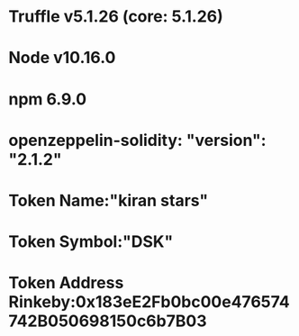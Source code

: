 # Truffle v5.1.26 (core: 5.1.26)

# Node v10.16.0

# npm 6.9.0

# openzeppelin-solidity: "version": "2.1.2"

# Token Name:"kiran stars"

# Token Symbol:"DSK"

# Token Address Rinkeby:0x183eE2Fb0bc00e476574742B050698150c6b7B03
